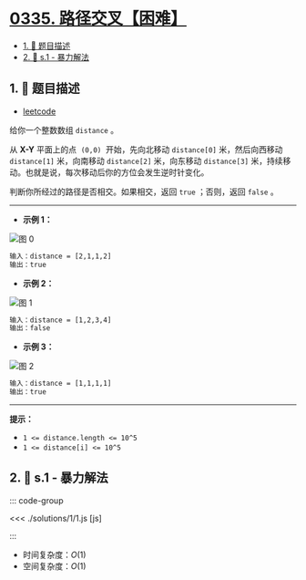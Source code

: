 # [0335. 路径交叉【困难】](https://github.com/tnotesjs/TNotes.leetcode/tree/main/notes/0335.%20%E8%B7%AF%E5%BE%84%E4%BA%A4%E5%8F%89%E3%80%90%E5%9B%B0%E9%9A%BE%E3%80%91)

<!-- region:toc -->

- [1. 📝 题目描述](#1--题目描述)
- [2. 🎯 s.1 - 暴力解法](#2--s1---暴力解法)

<!-- endregion:toc -->

## 1. 📝 题目描述

- [leetcode](https://leetcode.cn/problems/self-crossing/)

给你一个整数数组 `distance` 。

从 **X-Y** 平面上的点  `(0,0)`  开始，先向北移动 `distance[0]` 米，然后向西移动 `distance[1]` 米，向南移动 `distance[2]` 米，向东移动 `distance[3]` 米，持续移动。也就是说，每次移动后你的方位会发生逆时针变化。

判断你所经过的路径是否相交。如果相交，返回 `true` ；否则，返回 `false` 。

---

- **示例 1：**

![图 0](https://cdn.jsdelivr.net/gh/tnotesjs/imgs@main/2025-09-11-12-07-32.png)

```txt
输入：distance = [2,1,1,2]
输出：true
```

- **示例 2：**

![图 1](https://cdn.jsdelivr.net/gh/tnotesjs/imgs@main/2025-09-11-12-07-37.png)

```txt
输入：distance = [1,2,3,4]
输出：false
```

- **示例 3：**

![图 2](https://cdn.jsdelivr.net/gh/tnotesjs/imgs@main/2025-09-11-12-07-42.png)

```txt
输入：distance = [1,1,1,1]
输出：true
```

---

**提示：**

- `1 <= distance.length <= 10^5`
- `1 <= distance[i] <= 10^5`

## 2. 🎯 s.1 - 暴力解法

::: code-group

<<< ./solutions/1/1.js [js]

:::

- 时间复杂度：$O(1)$
- 空间复杂度：$O(1)$
